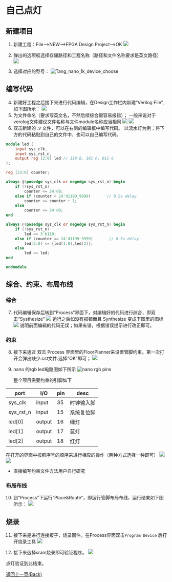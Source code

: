 # 自己点灯

## 新建项目
1. 新建工程：File-->NEW-->FPGA Design Project-->OK
    ![](./../../assets/LED-1.png)

2. 弹出的选项框选择存储路径和工程名称（路径和文件名称要求是英文路径）
    ![](./../../assets/LED-2.png)

3. 选择对应的型号：
    ![Tang_nano_1k_device_choose](./assets/Nano_device_choose.png)
    
## 编写代码

4. 新建好工程之后接下来进行代码编辑，在Design工作栏内新建“Verilog File”,如下图所示：
    ![](./../../assets/LED-5.png)
5. 为文件命名（要求写英文名，不然后续综合很容易报错）；
   一般来说对于verolog文件建议文件名称与文件module名称应当相同
    ![](./../../assets/LED-6.png)
    ![](./../../assets/LED-7.png)
6. 双击新建的 .v 文件，可以在右侧的编辑框中编写代码。
以流水灯为例；将下方的代码粘贴到自己的文件中，也可以自己编写代码。

```verilog
module led (
    input sys_clk,
    input sys_rst_n,
    output reg [2:0] led // 110 B, 101 R, 011 G
);

reg [23:0] counter;

always @(posedge sys_clk or negedge sys_rst_n) begin
    if (!sys_rst_n)
        counter <= 24'd0;
    else if (counter < 24'd1199_9999)       // 0.5s delay
        counter <= counter + 1;
    else
        counter <= 24'd0;
end

always @(posedge sys_clk or negedge sys_rst_n) begin
    if (!sys_rst_n)
        led <= 3'b110;
    else if (counter == 24'd1199_9999)       // 0.5s delay
        led[2:0] <= {led[1:0],led[2]};
    else
        led <= led;
end

endmodule

 ```
## 综合、约束、布局布线
### 综合
7. 代码编辑保存后转到“Process”界面下，对编辑好的代码进行综合，即双击“Systhesize”
    ![](./../../../Tang-Nano-9K/nano_9k/nano_9k_synthsize.png)
    运行之后如没有报错而且 Synthesize 变成下图里的图标
    ![](./../../../Tang-Nano/assets/LED.png) 
    说明前面编辑的代码无误；如果有错，根据错误提示进行改正即可。
        

### 约束
8.  接下来通过  双击 Process 界面里的FloorPlanner来设置管脚约束。第一次打开会弹出缺少.cst文件.选择“OK”即可；
    ![](./../../assets/LED-9.png)

9. nano 的rgb led电路图如下所示
    ![](./assets/nano_led_pins.png "nano rgb pins")

    整个项目需要约束的引脚如下

| port      | I/O    | pin | desc       |
| --------- | ------ | --- | ---------- |
| sys_clk   | input  | 35  | 时钟输入脚  |
| sys_rst_n | input  | 15  | 系统复位脚  |
| led[0]    | output | 16  | 绿灯       |
| led[1]    | output | 17  | 蓝灯       |
| led[2]    | output | 18  | 红灯       |


在打开的界面中按照序号的顺序来进行相应的操作（两种方式选择一种即可）
![](./assets/pin_constrain_1.png)
![](./assets/pin_constrain_2.png)

- 直接编写约束文件方法用户自行研究

### 布局布线

10. 到“Process”下运行“Place&Route”，即运行管脚布局布线，运行结果如下图所示：
    ![](./assets/RGB_LED_Place&Route.png)
    
## 烧录

11. 接下来是进行连接板子，烧录固件。在Process界面双击`Program Device` 后打开烧录工具
    ![](./assets/Open_Programmer.png)

12. 接下来选择sram烧录即可验证程序。
    ![](./assets/Success_led.png)
    

点灯验证到此结束。

<p id="back">
    <a href="#" onClick="javascript :history.back(-1);">返回上一页(Back)</a>
</p>